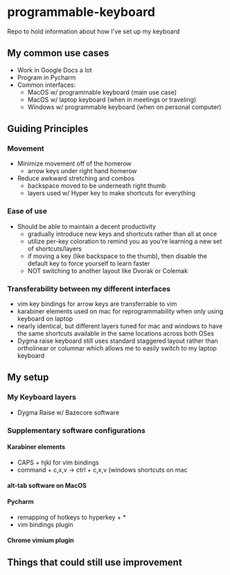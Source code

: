 # programmable-keyboard
Repo to hold information about how I've set up my keyboard

## My common use cases
- Work in Google Docs a lot
- Program in Pycharm
- Common interfaces:
  - MacOS w/ programmable keyboard (main use case)
  - MacOS w/ laptop keyboard (when in meetings or traveling)
  - Windows w/ programmable keyboard (when on personal computer)

## Guiding Principles

### Movement
- Minimize movement off of the homerow
  - arrow keys under right hand homerow
- Reduce awkward stretching and combos
  - backspace moved to be underneath right thumb
  - layers used w/ Hyper key to make shortcuts for everything

### Ease of use
- Should be able to maintain a decent productivity
   - gradually introduce new keys and shortcuts rather than all at once
   - utilize per-key coloration to remind you as you're learning a new set of shortcuts/layers
   - if moving a key (like backspace to the thumb), then disable the default key to force yourself to learn faster
   - NOT switching to another layout like Dvorak or Colemak

### Transferability between my different interfaces
- vim key bindings for arrow keys are transferrable to vim
- karabiner elements used on mac for reprogrammability when only using keyboard on laptop
- nearly identical, but different layers tuned for mac and windows to have the same shortcuts available in the same locations across both OSes
- Dygma raise keyboard still uses standard staggered layout rather than ortholinear or columnar which allows me to easily switch to my laptop keyboard

## My setup

### My Keyboard layers
- Dygma Raise w/ Bazecore software

### Supplementary software configurations

#### Karabiner elements
- CAPS + hjkl for vim bindings
- command + c,x,v -> ctrl + c,x,v (windows shortcuts on mac
#### alt-tab software on MacOS

#### Pycharm
- remapping of hotkeys to hyperkey + *
- vim bindings plugin

#### Chrome vimium plugin


## Things that could still use improvement

